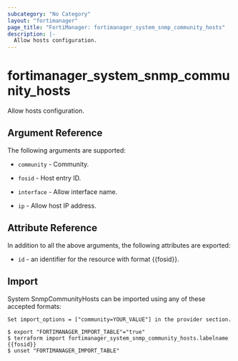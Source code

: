 ```yaml
---
subcategory: "No Category"
layout: "fortimanager"
page_title: "FortiManager: fortimanager_system_snmp_community_hosts"
description: |-
  Allow hosts configuration.
---
```


# fortimanager_system_snmp_community_hosts
Allow hosts configuration.

## Argument Reference


The following arguments are supported:

* `community` - Community.

* `fosid` - Host entry ID.
* `interface` - Allow interface name.
* `ip` - Allow host IP address.


## Attribute Reference

In addition to all the above arguments, the following attributes are exported:
* `id` - an identifier for the resource with format {{fosid}}.

## Import

System SnmpCommunityHosts can be imported using any of these accepted formats:
```
Set import_options = ["community=YOUR_VALUE"] in the provider section.

$ export "FORTIMANAGER_IMPORT_TABLE"="true"
$ terraform import fortimanager_system_snmp_community_hosts.labelname {{fosid}}
$ unset "FORTIMANAGER_IMPORT_TABLE"
```


